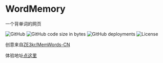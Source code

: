 # WordMemory

一个背单词的网页

![GitHub](https://img.shields.io/github/license/ivanlulyf/wordmemory.svg?color=blue&style=flat-square)
![GitHub code size in bytes](https://img.shields.io/github/languages/code-size/IvanLuLyf/WordMemory?style=flat-square)
![GitHub deployments](https://img.shields.io/github/deployments/IvanLuLyf/WordMemory/github-pages?label=deployment%20state&style=flat-square)
![License](https://img.shields.io/github/license/IvanLuLyf/WordMemory?style=flat-square)

创意来自[ZE3kr/MemWords-CN](https://github.com/ZE3kr/MemWords-CN.git)

体验地址[点这里](https://ivanlulyf.github.io/WordMemory/index.html)
